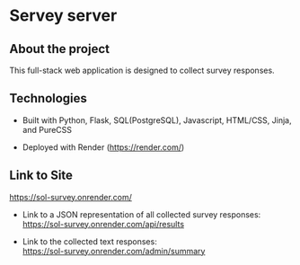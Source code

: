 # Servey server

## About the project

This full-stack web application is designed to collect survey responses.

## Technologies

* Built with
Python, Flask, SQL(PostgreSQL), Javascript, HTML/CSS, Jinja, and PureCSS

* Deployed with
Render (https://render.com/)


## Link to Site
<https://sol-survey.onrender.com/>

* Link to a JSON representation of all collected survey responses:\
https://sol-survey.onrender.com/api/results

* Link to the collected text responses:\
https://sol-survey.onrender.com/admin/summary

